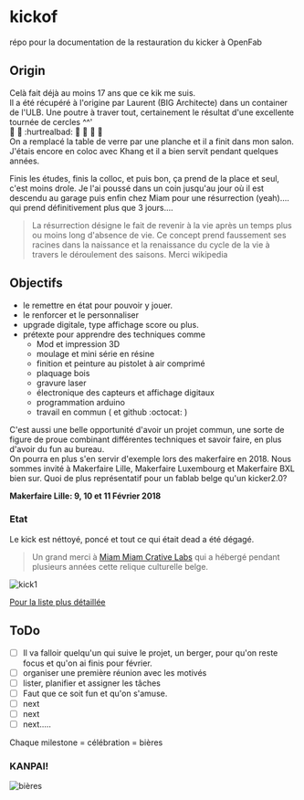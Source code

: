 # kickof
répo pour la documentation de la restauration du kicker à OpenFab

## Origin

Celà fait déjà au moins 17 ans que ce kik me suis.  
Il a été récupéré à l'origine par Laurent (BIG Architecte) dans un container de l'ULB. Une poutre à traver tout, certainement le résultat d'une excellente tournée de cercles ^^'  
:beer: :beer: :hurtrealbad: :beer: :beer: :beer: :fu:   
On a remplacé la table de verre par une planche et il a finit dans mon salon. J'étais encore en coloc avec Khang et il a bien servit pendant quelques années.

Finis les études, finis la colloc, et puis bon, ça prend de la place et seul, c'est moins drole. Je l'ai poussé dans un coin jusqu'au jour où il est descendu au garage puis enfin chez Miam pour une résurrection (yeah).... qui prend définitivement plus que 3 jours.... 

> La résurrection désigne le fait de revenir à la vie après un temps plus ou moins long d'absence de vie. Ce concept prend faussement ses racines dans la naissance et la renaissance du cycle de la vie à travers le déroulement des saisons.
Merci wikipedia

## Objectifs
- le remettre en état pour pouvoir y jouer.
- le renforcer et le personnaliser 
- upgrade digitale, type affichage score ou plus.
- prétexte pour apprendre des techniques comme
  - Mod et impression 3D
  - moulage et mini série en résine
  - finition et peinture au pistolet à air comprimé
  - plaquage bois
  - gravure laser
  - électronique des capteurs et affichage digitaux
  - programmation arduino
  - travail en commun ( et github  :octocat: )
  
C'est aussi une belle opportunité d'avoir un projet commun, une sorte de figure de proue combinant différentes techniques et savoir faire, en plus d'avoir du fun au bureau.   
On pourra en plus s'en servir d'exemple lors des makerfaire en 2018. Nous sommes invité à Makerfaire Lille, Makerfaire Luxembourg et Makerfaire BXL bien sur. Quoi de plus représentatif pour un fablab belge qu'un kicker2.0?  

**Makerfaire Lille: 9, 10 et 11 Février 2018**

### Etat

Le kick est néttoyé, poncé et tout ce qui était dead a été dégagé.
> Un grand merci à [Miam Miam Crative Labs](http://www.miam-miam.eu/fr/home/) qui a hébergé pendant plusieurs années cette relique culturelle belge. 

![kick1](https://user-images.githubusercontent.com/12049360/31757761-a7b734ce-b4aa-11e7-807c-78728b82adcc.png)

[Pour la liste plus détaillée](/step1.md)

## ToDo
- [ ] Il va falloir quelqu'un qui suive le projet, un berger, pour qu'on reste focus et qu'on ai finis pour février. 
- [ ] organiser une première réunion avec les motivés
- [ ] lister, planifier et assigner les tâches
- [ ] Faut que ce soit fun et qu'on s'amuse. 
- [ ] next
- [ ] next
- [ ] next.....

Chaque milestone = célébration = bières  
### KANPAI!
![bières](https://github.com/openfab-lab/gamification-fablab/blob/master/xxx-src/toriko_x_one_piece___kampai_by_diabolumberto-d3d0e52.jpg)

